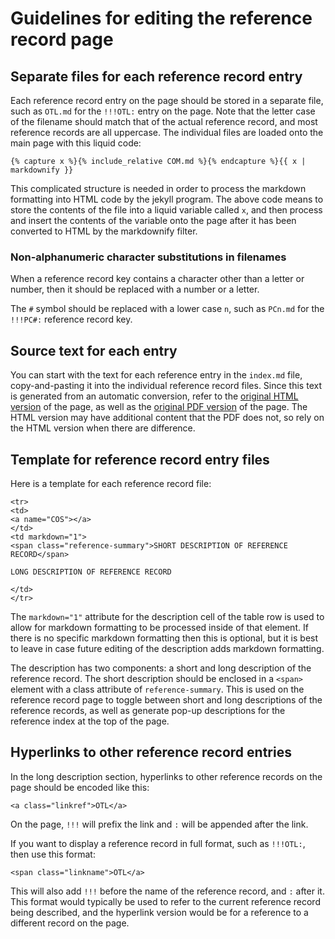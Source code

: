 

# Guidelines for editing the reference record page #


## Separate files for each reference record entry ##

Each reference record entry on the page should be stored in a
separate file, such as `OTL.md` for the `!!!OTL:` entry on the page.
Note that the letter case of the filename should match that of the
actual reference record, and most reference records are all uppercase.
The individual files are loaded onto the main page with this liquid
code:

```
{% capture x %}{% include_relative COM.md %}{% endcapture %}{{ x | markdownify }}
```

This complicated structure is needed in order to process the markdown
formatting into HTML code by the jekyll program.  The above code
means to store the contents of the file into a liquid variable
called `x`, and then process and insert the contents of
the variable onto the page after it has been converted to HTML by
the markdownify filter.


### Non-alphanumeric character substitutions in filenames ###

When a reference record key contains a character other than a
letter or number, then it should be replaced with a number or
a letter.

The `#` symbol should be replaced with a lower case `n`, such as `PCn.md` for 
the `!!!PC#:` reference record key.



## Source text for each entry ##

You can start with the text for each reference entry in the
`index.md` file, copy-and-pasting it into the individual
reference record files.  Since this text is generated 
from an automatic conversion, refer to the 
[original HTML version](http://www.humdrum.org/Humdrum/guide.append1.html) of the page, as well as the
[original PDF version](http://ccarh.org/publications/manuals/humdrumuserguide/hug1998-chapter41-appendix1.pdf) of the page.  The HTML version may have additional
content that the PDF does not, so rely on the HTML
version when there are difference.



## Template for reference record entry files ##

Here is a template for each reference record file:

```
<tr>
<td>
<a name="COS"></a>
</td>
<td markdown="1">
<span class="reference-summary">SHORT DESCRIPTION OF REFERENCE RECORD</span>

LONG DESCRIPTION OF REFERENCE RECORD

</td>
</tr>
```

The `markdown="1"` attribute for the description cell of the table
row is used to allow for markdown formatting to be processed inside
of that element.  If there is no specific markdown formatting then
this is optional, but it is best to leave in case future editing
of the description adds markdown formatting.

The description has two components: a short and long description
of the reference record.  The short description should be enclosed
in a `<span>` element with a class attribute of `reference-summary`.
This is used on the reference record page to toggle between short
and long descriptions of the reference records, as well as generate
pop-up descriptions for the reference index at the top of the page.



## Hyperlinks to other reference record entries ##

In the long description section, hyperlinks to other reference
records on the page should be encoded like this:

```
<a class="linkref">OTL</a>
```

On the page, `!!!` will prefix the link and `:` will be appended
after the link.

If you want to display a reference record in full format, such as
`!!!OTL:`, then use this format:

```
<span class="linkname">OTL</a>
```

This will also add `!!!` before the name of the reference record,
and `:` after it.  This format would typically be used to refer to
the current reference record being described, and the hyperlink
version would be for a reference to a different record on the page.



